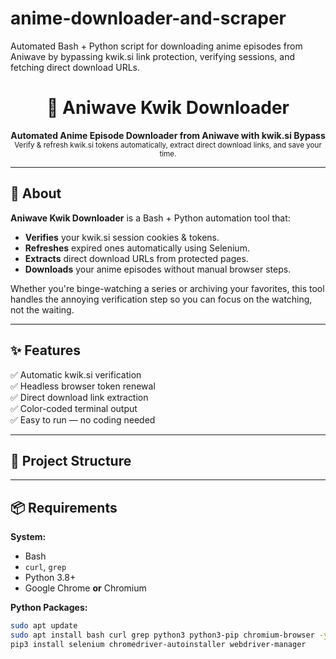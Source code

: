 # anime-downloader-and-scraper
Automated Bash + Python script for downloading anime episodes from Aniwave by bypassing kwik.si link protection, verifying sessions, and fetching direct download URLs.

<h1 align="center">🎥 Aniwave Kwik Downloader</h1>

<p align="center">
  <b>Automated Anime Episode Downloader from Aniwave with kwik.si Bypass</b><br>
  <sub>Verify & refresh kwik.si tokens automatically, extract direct download links, and save your time.</sub>
</p>

---

## 📖 About

**Aniwave Kwik Downloader** is a Bash + Python automation tool that:
- **Verifies** your kwik.si session cookies & tokens.
- **Refreshes** expired ones automatically using Selenium.
- **Extracts** direct download URLs from protected pages.
- **Downloads** your anime episodes without manual browser steps.

Whether you're binge-watching a series or archiving your favorites, this tool handles the annoying verification step so you can focus on the watching, not the waiting.

---

## ✨ Features

✅ Automatic kwik.si verification  
✅ Headless browser token renewal  
✅ Direct download link extraction  
✅ Color-coded terminal output  
✅ Easy to run — no coding needed  

---

## 📂 Project Structure


---

## 📦 Requirements

**System:**
- Bash
- `curl`, `grep`
- Python 3.8+
- Google Chrome **or** Chromium

**Python Packages:**
```bash
sudo apt update
sudo apt install bash curl grep python3 python3-pip chromium-browser -y
pip3 install selenium chromedriver-autoinstaller webdriver-manager



